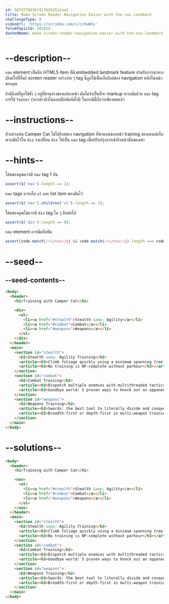```yaml
---
id: 587d7788367417b2b2512aa2
title: Make Screen Reader Navigation Easier with the nav Landmark
challengeType: 0
videoUrl: 'https://scrimba.com/c/czVwWSv'
forumTopicId: 301024
dashedName: make-screen-reader-navigation-easier-with-the-nav-landmark
---
```


# --description--

`nav` element เป็นอีก HTML5 item ที่มี embedded landmark feature สำหรับการนำทาง (ลิงค์ไปที่อื่น) screen reader อย่างง่าย ๆ
tag นี้ถูกใช้เพื่อเก็บลิงค์ของ navigation หลักในหน้าของคุณ

ถ้ามีลิงค์ที่ถูกใช้ซ้ำ ๆ อยู่ที่ด้านล่างของแต่ละหน้า มันไม่จำเป็นที่จะ markup พวกมันด้วย `nav` tag
การใช้ `footer` (จะกล่าวถึงในแบบฝึกหัดถัดไป) ในกรณีนี้ถือว่าเพียงพอแล้ว

# --instructions--

ตัวอย่างเช่น Camper Cat ได้ใส่ลิงค์ของ navigation ที่ด้านบนของหน้า training ของเขาแต่เก็บพวกมันไว้ใน `div`
จงเปลี่ยน `div` ให้เป็น `nav` tag เพื่อปรับปรุงการเข้าถึงหน้านั้นของเขา

# --hints--

โค้ดของคุณควรมี `nav` tag 1 อัน

```js
assert($('nav').length == 1);
```

`nav` tags ควรเก็บ `ul` และ list item ของมันไว้

```js
assert($('nav').children('ul').length == 1);
```

โค้ดของคุณไม่ควรมี `div` tag ใด ๆ อีกต่อไป

```js
assert($('div').length == 0);
```

`nav` element ควรมีแท็กปิด

```js
assert(code.match(/<\/nav>/g) && code.match(/<\/nav>/g).length === code.match(/<nav>/g).length);
```

# --seed--

## --seed-contents--

```html
<body>
  <header>
    <h1>Training with Camper Cat</h1>

    <div>
      <ul>
        <li><a href="#stealth">Stealth &amp; Agility</a></li>
        <li><a href="#combat">Combat</a></li>
        <li><a href="#weapons">Weapons</a></li>
      </ul>
    </div>
  </header>
  <main>
    <section id="stealth">
      <h2>Stealth &amp; Agility Training</h2>
      <article><h3>Climb foliage quickly using a minimum spanning tree approach</h3></article>
      <article><h3>No training is NP-complete without parkour</h3></article>
    </section>
    <section id="combat">
      <h2>Combat Training</h2>
      <article><h3>Dispatch multiple enemies with multithreaded tactics</h3></article>
      <article><h3>Goodbye world: 5 proven ways to knock out an opponent</h3></article>
    </section>
    <section id="weapons">
      <h2>Weapons Training</h2>
      <article><h3>Swords: the best tool to literally divide and conquer</h3></article>
      <article><h3>Breadth-first or depth-first in multi-weapon training?</h3></article>
    </section>
  </main>
</body>
```

# --solutions--

```html
<body>
  <header>
    <h1>Training with Camper Cat</h1>

    <nav>
      <ul>
        <li><a href="#stealth">Stealth &amp; Agility</a></li>
        <li><a href="#combat">Combat</a></li>
        <li><a href="#weapons">Weapons</a></li>
      </ul>
    </nav>
  </header>
  <main>
    <section id="stealth">
      <h2>Stealth &amp; Agility Training</h2>
      <article><h3>Climb foliage quickly using a minimum spanning tree approach</h3></article>
      <article><h3>No training is NP-complete without parkour</h3></article>
    </section>
    <section id="combat">
      <h2>Combat Training</h2>
      <article><h3>Dispatch multiple enemies with multithreaded tactics</h3></article>
      <article><h3>Goodbye world: 5 proven ways to knock out an opponent</h3></article>
    </section>
    <section id="weapons">
      <h2>Weapons Training</h2>
      <article><h3>Swords: the best tool to literally divide and conquer</h3></article>
      <article><h3>Breadth-first or depth-first in multi-weapon training?</h3></article>
    </section>
  </main>
</body>
```
